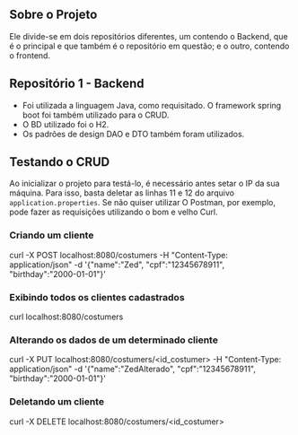 ## Sobre o Projeto 

Ele divide-se em dois repositórios diferentes, um contendo o Backend, que é o principal e que também é o repositório em questão; e o outro, contendo o frontend.

## Repositório 1 - Backend

- Foi utilizada a linguagem Java, como requisitado. O framework spring boot foi também utilizado para o CRUD.
- O BD utilizado foi o H2.
- Os padrões de design DAO e DTO também foram utilizados.

## Testando o CRUD

Ao inicializar o projeto para testá-lo, é necessário antes setar o IP da sua máquina. Para isso, basta deletar as linhas 11 e 12 do arquivo `application.properties`.
Se não quiser utilizar O Postman, por exemplo, pode fazer as requisições utilizando o bom e velho Curl.

### Criando um cliente

  curl -X POST localhost:8080/costumers -H "Content-Type: application/json" -d '{"name":"Zed", "cpf":"12345678911", "birthday":"2000-01-01"}'

### Exibindo todos os clientes cadastrados

  curl localhost:8080/costumers

### Alterando os dados de um determinado cliente

  curl -X PUT localhost:8080/costumers/<id_costumer> -H "Content-Type: application/json" -d '{"name":"ZedAlterado", "cpf":"12345678911", "birthday":"2000-01-01"}'

### Deletando um cliente

  curl -X DELETE localhost:8080/costumers/<id_costumer>
